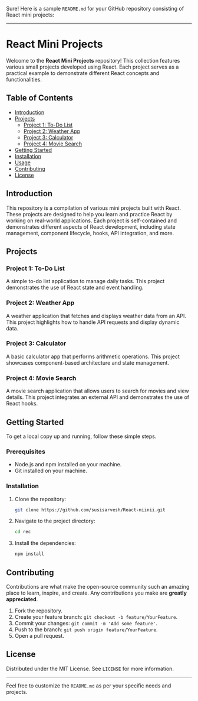 Sure! Here is a sample `README.md` for your GitHub repository consisting of React mini projects:

---

# React Mini Projects

Welcome to the **React Mini Projects** repository! This collection features various small projects developed using React. Each project serves as a practical example to demonstrate different React concepts and functionalities.

## Table of Contents

- [Introduction](#introduction)
- [Projects](#projects)
  - [Project 1: To-Do List](#project-1-to-do-list)
  - [Project 2: Weather App](#project-2-weather-app)
  - [Project 3: Calculator](#project-3-calculator)
  - [Project 4: Movie Search](#project-4-movie-search)
- [Getting Started](#getting-started)
- [Installation](#installation)
- [Usage](#usage)
- [Contributing](#contributing)
- [License](#license)

## Introduction

This repository is a compilation of various mini projects built with React. These projects are designed to help you learn and practice React by working on real-world applications. Each project is self-contained and demonstrates different aspects of React development, including state management, component lifecycle, hooks, API integration, and more.

## Projects

### Project 1: To-Do List
A simple to-do list application to manage daily tasks. This project demonstrates the use of React state and event handling.

### Project 2: Weather App
A weather application that fetches and displays weather data from an API. This project highlights how to handle API requests and display dynamic data.

### Project 3: Calculator
A basic calculator app that performs arithmetic operations. This project showcases component-based architecture and state management.

### Project 4: Movie Search
A movie search application that allows users to search for movies and view details. This project integrates an external API and demonstrates the use of React hooks.

## Getting Started

To get a local copy up and running, follow these simple steps.

### Prerequisites

- Node.js and npm installed on your machine.
- Git installed on your machine.

### Installation

1. Clone the repository:
   ```sh
   git clone https://github.com/susisarvesh/React-miinii.git
   ```
2. Navigate to the project directory:
   ```sh
   cd rec
   ```
3. Install the dependencies:
   ```sh
   npm install
   ```
## Contributing

Contributions are what make the open-source community such an amazing place to learn, inspire, and create. Any contributions you make are **greatly appreciated**.

1. Fork the repository.
2. Create your feature branch: `git checkout -b feature/YourFeature`.
3. Commit your changes: `git commit -m 'Add some feature'`.
4. Push to the branch: `git push origin feature/YourFeature`.
5. Open a pull request.

## License

Distributed under the MIT License. See `LICENSE` for more information.

---

Feel free to customize the `README.md` as per your specific needs and projects.
